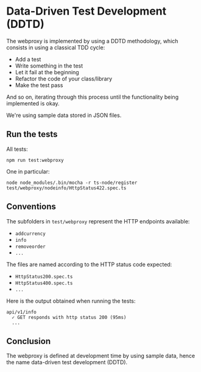 # Data-Driven Test Development (DDTD)

The webproxy is implemented by using a DDTD methodology, which consists in using a classical TDD cycle:

- Add a test
- Write something in the test
- Let it fail at the beginning
- Refactor the code of your class/library
- Make the test pass

And so on, iterating through this process until the functionality being implemented is okay.

We're using sample data stored in JSON files.

## Run the tests

All tests:

    npm run test:webproxy

One in particular:

    node node_modules/.bin/mocha -r ts-node/register test/webproxy/nodeinfo/HttpStatus422.spec.ts

## Conventions

The subfolders in `test/webproxy` represent the HTTP endpoints available:

- `addcurrency`
- `info`
- `removeorder`
- `...`

The files are named according to the HTTP status code expected:

- `HttpStatus200.spec.ts`
- `HttpStatus400.spec.ts`
- `...`

Here is the output obtained when running the tests:

```
api/v1/info
  ✓ GET responds with http status 200 (95ms)
  ...
```

## Conclusion

The webproxy is defined at development time by using sample data, hence the name data-driven test development (DDTD).
